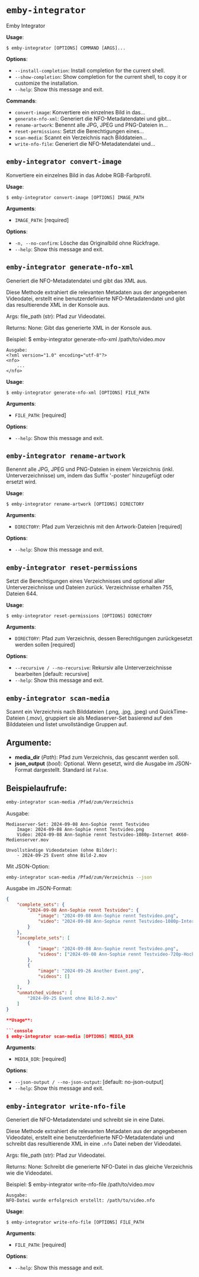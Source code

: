 # `emby-integrator`

Emby Integrator

**Usage**:

```console
$ emby-integrator [OPTIONS] COMMAND [ARGS]...
```

**Options**:

* `--install-completion`: Install completion for the current shell.
* `--show-completion`: Show completion for the current shell, to copy it or customize the installation.
* `--help`: Show this message and exit.

**Commands**:

* `convert-image`: Konvertiere ein einzelnes Bild in das...
* `generate-nfo-xml`: Generiert die NFO-Metadatendatei und gibt...
* `rename-artwork`: Benennt alle JPG, JPEG und PNG-Dateien in...
* `reset-permissions`: Setzt die Berechtigungen eines...
* `scan-media`: Scannt ein Verzeichnis nach Bilddateien...
* `write-nfo-file`: Generiert die NFO-Metadatendatei und...

## `emby-integrator convert-image`

Konvertiere ein einzelnes Bild in das Adobe RGB-Farbprofil.

**Usage**:

```console
$ emby-integrator convert-image [OPTIONS] IMAGE_PATH
```

**Arguments**:

* `IMAGE_PATH`: [required]

**Options**:

* `-n, --no-confirm`: Lösche das Originalbild ohne Rückfrage.
* `--help`: Show this message and exit.

## `emby-integrator generate-nfo-xml`

Generiert die NFO-Metadatendatei und gibt das XML aus.

Diese Methode extrahiert die relevanten Metadaten aus der angegebenen Videodatei, erstellt eine
benutzerdefinierte NFO-Metadatendatei und gibt das resultierende XML in der Konsole aus.

Args:
    file_path (str): Pfad zur Videodatei.

Returns:
    None: Gibt das generierte XML in der Konsole aus.

Beispiel:
    $ emby-integrator generate-nfo-xml /path/to/video.mov

    Ausgabe:
    <?xml version="1.0" encoding="utf-8"?>
    <nfo>
        ...
    </nfo>

**Usage**:

```console
$ emby-integrator generate-nfo-xml [OPTIONS] FILE_PATH
```

**Arguments**:

* `FILE_PATH`: [required]

**Options**:

* `--help`: Show this message and exit.

## `emby-integrator rename-artwork`

Benennt alle JPG, JPEG und PNG-Dateien in einem Verzeichnis (inkl. Unterverzeichnisse) um,
indem das Suffix '-poster' hinzugefügt oder ersetzt wird.

**Usage**:

```console
$ emby-integrator rename-artwork [OPTIONS] DIRECTORY
```

**Arguments**:

* `DIRECTORY`: Pfad zum Verzeichnis mit den Artwork-Dateien  [required]

**Options**:

* `--help`: Show this message and exit.

## `emby-integrator reset-permissions`

Setzt die Berechtigungen eines Verzeichnisses und optional aller Unterverzeichnisse und Dateien zurück.
Verzeichnisse erhalten 755, Dateien 644.

**Usage**:

```console
$ emby-integrator reset-permissions [OPTIONS] DIRECTORY
```

**Arguments**:

* `DIRECTORY`: Pfad zum Verzeichnis, dessen Berechtigungen zurückgesetzt werden sollen  [required]

**Options**:

* `--recursive / --no-recursive`: Rekursiv alle Unterverzeichnisse bearbeiten  [default: recursive]
* `--help`: Show this message and exit.

## `emby-integrator scan-media`

Scannt ein Verzeichnis nach Bilddateien (.png, .jpg, .jpeg) und QuickTime-Dateien (.mov),
gruppiert sie als Mediaserver-Set basierend auf den Bilddateien und listet unvollständige Gruppen auf.

## Argumente:
- **media_dir** (*Path*): Pfad zum Verzeichnis, das gescannt werden soll.
- **json_output** (*bool*): Optional. Wenn gesetzt, wird die Ausgabe im JSON-Format dargestellt. Standard ist `False`.

## Beispielaufrufe:
```bash
emby-integrator scan-media /Pfad/zum/Verzeichnis
```

Ausgabe:
```plaintext
Mediaserver-Set: 2024-09-08 Ann-Sophie rennt Testvideo
    Image: 2024-09-08 Ann-Sophie rennt Testvideo.png
    Video: 2024-09-08 Ann-Sophie rennt Testvideo-1080p-Internet 4K60-Medienserver.mov

Unvollständige Videodateien (ohne Bilder):
    - 2024-09-25 Event ohne Bild-2.mov
```

Mit JSON-Option:
```bash
emby-integrator scan-media /Pfad/zum/Verzeichnis --json
```

Ausgabe im JSON-Format:
```json
{
    "complete_sets": {
        "2024-09-08 Ann-Sophie rennt Testvideo": {
            "image": "2024-09-08 Ann-Sophie rennt Testvideo.png",
            "video": "2024-09-08 Ann-Sophie rennt Testvideo-1080p-Internet 4K60-Medienserver.mov"
        }
    },
    "incomplete_sets": [
        {
            "image": "2024-09-08 Ann-Sophie rennt Testvideo.png",
            "videos": ["2024-09-08 Ann-Sophie rennt Testvideo-720p-Hochwertig.mov"]
        },
        {
            "image": "2024-09-26 Another Event.png",
            "videos": []
        }
    ],
    "unmatched_videos": [
        "2024-09-25 Event ohne Bild-2.mov"
    ]
}

**Usage**:

```console
$ emby-integrator scan-media [OPTIONS] MEDIA_DIR
```

**Arguments**:

* `MEDIA_DIR`: [required]

**Options**:

* `--json-output / --no-json-output`: [default: no-json-output]
* `--help`: Show this message and exit.

## `emby-integrator write-nfo-file`

Generiert die NFO-Metadatendatei und schreibt sie in eine Datei.

Diese Methode extrahiert die relevanten Metadaten aus der angegebenen Videodatei, erstellt eine
benutzerdefinierte NFO-Metadatendatei und schreibt das resultierende XML in eine `.nfo` Datei neben der Videodatei.

Args:
    file_path (str): Pfad zur Videodatei.

Returns:
    None: Schreibt die generierte NFO-Datei in das gleiche Verzeichnis wie die Videodatei.

Beispiel:
    $ emby-integrator write-nfo-file /path/to/video.mov

    Ausgabe:
    NFO-Datei wurde erfolgreich erstellt: /path/to/video.nfo

**Usage**:

```console
$ emby-integrator write-nfo-file [OPTIONS] FILE_PATH
```

**Arguments**:

* `FILE_PATH`: [required]

**Options**:

* `--help`: Show this message and exit.
